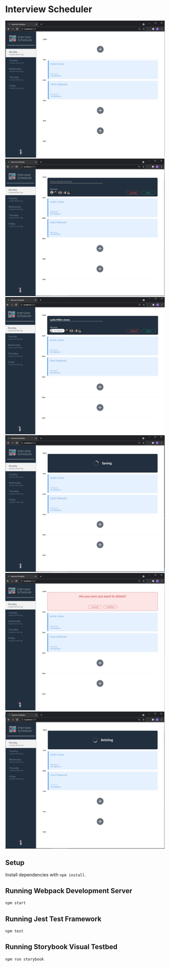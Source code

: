 # Interview Scheduler

!["Main page"](screenshots/1.jpg)
!["Form for a new appointment"](screenshots/2.jpg)
!["Creating/Editing appointment form"](screenshots/3.jpg)
!["Saving"](screenshots/4.jpg)
!["Deleting message"](screenshots/5.jpg)
!["Deleting"](screenshots/6.jpg)

## Setup

Install dependencies with `npm install`.

## Running Webpack Development Server

```sh
npm start
```

## Running Jest Test Framework

```sh
npm test
```

## Running Storybook Visual Testbed

```sh
npm run storybook
```
